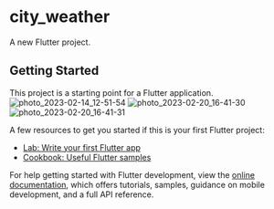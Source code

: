 # city_weather

A new Flutter project.

## Getting Started

This project is a starting point for a Flutter application.
![photo_2023-02-14_12-51-54](https://user-images.githubusercontent.com/50297806/220134882-b57361c2-0b28-44e6-bc7d-ec45b4ab57c5.jpg)
![photo_2023-02-20_16-41-30](https://user-images.githubusercontent.com/50297806/220137015-61d6d9cc-94c8-4646-acbf-c5566f7ef2e7.jpg)
![photo_2023-02-20_16-41-31](https://user-images.githubusercontent.com/50297806/220137039-166da41b-fafb-43fd-9053-7c263245bb7c.jpg)

A few resources to get you started if this is your first Flutter project:

- [Lab: Write your first Flutter app](https://docs.flutter.dev/get-started/codelab)
- [Cookbook: Useful Flutter samples](https://docs.flutter.dev/cookbook)

For help getting started with Flutter development, view the
[online documentation](https://docs.flutter.dev/), which offers tutorials,
samples, guidance on mobile development, and a full API reference.
